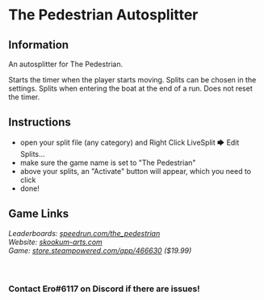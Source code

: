 # The Pedestrian Autosplitter
## Information
An autosplitter for The Pedestrian.

Starts the timer when the player starts moving. Splits can be chosen in the settings. Splits when entering the boat at the end of a run. Does not reset the timer.
## Instructions
* open your split file (any category) and Right Click LiveSplit 🡆 Edit Splits...
* make sure the game name is set to "The Pedestrian"
* above your splits, an "Activate" button will appear, which you need to click
* done!
## Game Links
*Leaderboards: [speedrun.com/the_pedestrian](https://speedrun.com/the_pedestrian)*  
*Website: [skookum-arts.com](https://skookum-arts.com)*  
*Game: [store.steampowered.com/app/466630](https://store.steampowered.com/app/466630) ($19.99)*
​  
​  
​
### Contact Ero#6117 on Discord if there are issues!
